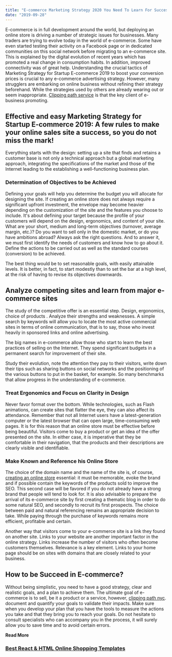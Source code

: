 ```yaml
---
title: "E-commerce Marketing Strategy 2020 You Need To Learn For Success"
date: "2019-09-28"
---
```


E-commerce is in full development around the world, but deploying an online store is driving a number of strategic issues for businesses. Many traders are trying to evolve today in the world of e-commerce. Some have even started testing their activity on a Facebook page or in dedicated communities on this social network before migrating to an e-commerce site. This is explained by the digital evolution of recent years which has promoted a real change in consumption habits. In addition, improved connectivity was of great help. Understanding the crucial tactics of Marketing Strategy for Startup E-commerce 2019 to boost your conversion prices is crucial to any e-commerce advertising strategy. However, many strugglers are embarking on online business without refining their strategy beforehand. While the strategies used by others are already wearing out or seem inappropriate. [Clipping path service](https://clippingway.com/) is that the key client of e-business promoting.

## **Effective and easy Marketing Strategy for Startup E-commerce 2019:** **A few rules to make your online sales site a success, so you do not miss the mark!**

Everything starts with the design: setting up a site that finds and retains a customer base is not only a technical approach but a global marketing approach, integrating the specifications of the market and those of the Internet leading to the establishing a well-functioning business plan.

### **Determination of Objectives to be Achieved**

Defining your goals will help you determine the budget you will allocate for designing the site. If creating an online store does not always require a significant upfront investment, the envelope may become heavier depending on the customization of the site and the features you choose to include. It's about defining your target because the profile of your customers will depend on the design, ergonomics, and content of your site. What are your short, medium and long-term objectives (turnover, average margin, etc.)? Do you want to sell only in the domestic market, or do you have ambitions abroad? Always ask the right questions. And to answer it, we must first identify the needs of customers and know how to go about it. Define the actions to be carried out as well as the standard courses (conversion) to be achieved.

The best thing would be to set reasonable goals, with easily attainable levels. It is better, in fact, to start modestly than to set the bar at a high level, at the risk of having to revise its objectives downwards.

## **Analyze competing sites and learn from major e-commerce sites**

The study of the competitive offer is an essential step. Design, ergonomics, choice of products . Analyze their strengths and weaknesses. A simple search by keywords will allow you to locate the most active commercial sites in terms of online communication, that is to say, those who invest heavily in sponsored links and online advertising.

The big names in e-commerce allow those who start to learn the best practices of selling on the Internet. They spend significant budgets in a permanent search for improvement of their site.

Study their evolution, note the attention they pay to their visitors, write down their tips such as sharing buttons on social networks and the positioning of the various buttons to put in the basket, for example. So many benchmarks that allow progress in the understanding of e-commerce.

### **Treat Ergonomics and Focus on Clarity in Design**

Never favor format over the bottom. While technologies, such as Flash animations, can create sites that flatter the eye, they can also affect its attendance. Remember that not all Internet users have a latest-generation computer or the latest browser that can open large, time-consuming web pages. It is for this reason that an online store must be effective before being beautiful. Visitors come to buy a product or get an idea of ​​the offer presented on the site. In either case, it is imperative that they be comfortable in their navigation, that the products and their descriptions are clearly visible and identifiable.

### **Make Known and Reference his Online Store**

The choice of the domain name and the name of the site is, of course, [creating an online store](https://www.brainvire.com/magento-development-company/) essential: it must be memorable, evoke the brand and if possible contain the keywords of the products sold to improve the SEO. This second case will be favored if you do not already have a strong brand that people will tend to look for. It is also advisable to prepare the arrival of its e-commerce site by first creating a thematic blog in order to do some natural SEO, and secondly to recruit its first prospects. The choice between paid and natural referencing remains an appropriate decision to take. While paying through the purchase of keywords remains more efficient, profitable and certain.

Another way that visitors come to your e-commerce site is a link they found on another site. Links to your website are another important factor in the online strategy. Links increase the number of visitors who often become customers themselves. Relevance is a key element. Links to your home page should be on sites with domains that are closely related to your business.

## **How to be Succeed in E-commerce?**

Without being simplistic, you need to have a good strategy, clear and realistic goals, and a plan to achieve them. The ultimate goal of e-commerce is to sell, be it a product or a service, however, [clipping path nyc](https://www.clippingpathnyc.com/). document and quantify your goals to validate their impacts. Make sure when you develop your plan that you have the tools to measure the actions you take and that they bring you to reach your goals. Do not hesitate to consult specialists who can accompany you in the process, it will surely allow you to save time and to avoid certain errors.

**Read More**

### [Best React & HTML Online Shopping Templates](https://redq.io/blog/best-react-html-online-shopping-templates/)
